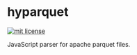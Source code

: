 # hyparquet

[![mit license](https://img.shields.io/badge/License-MIT-blue.svg)](https://opensource.org/licenses/MIT)

JavaScript parser for apache parquet files.
